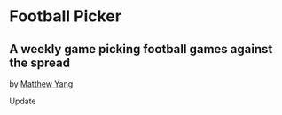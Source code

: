 # Football Picker
## A weekly game picking football games against the spread

by [Matthew Yang](http://matthewgyang.com)

Update
